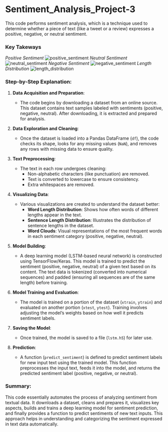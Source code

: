 # Sentiment_Analysis_Project-3
This code performs sentiment analysis, which is a technique used to determine whether a piece of text (like a tweet or a review) expresses a positive, negative, or neutral sentiment.

### Key Takeways
*Positive Sentiment*
![positive_sentiment](https://github.com/ANSHPG/Sentiment_Analysis_Project-3/assets/132222062/c1201d52-8449-4f84-8002-f8e49a1fcc93)
*Neutral Sentiment*
![neutral_sentiment](https://github.com/ANSHPG/Sentiment_Analysis_Project-3/assets/132222062/619a9760-82c6-4029-88bf-1a67618f067e)
*Negative Sentiment*
![negative_sentiment](https://github.com/ANSHPG/Sentiment_Analysis_Project-3/assets/132222062/b97fd9ec-552d-4e3d-a159-6db17e170620)
*Length Distribution*
![length_distribution](https://github.com/ANSHPG/Sentiment_Analysis_Project-3/assets/132222062/1902ac6d-5b98-40e7-aa6d-9765822c3627)

### Step-by-Step Explanation:

1. **Data Acquisition and Preparation**:
   - The code begins by downloading a dataset from an online source. This dataset contains text samples labeled with sentiments (positive, negative, neutral). After downloading, it is extracted and prepared for analysis.

2. **Data Exploration and Cleaning**:
   - Once the dataset is loaded into a Pandas DataFrame (`df`), the code checks its shape, looks for any missing values (`NaN`), and removes any rows with missing data to ensure quality.

3. **Text Preprocessing**:
   - The text in each row undergoes cleaning:
     - Non-alphabetic characters (like punctuation) are removed.
     - Text is converted to lowercase to ensure consistency.
     - Extra whitespaces are removed.

4. **Visualizing Data**:
   - Various visualizations are created to understand the dataset better:
     - **Word Length Distribution**: Shows how often words of different lengths appear in the text.
     - **Sentence Length Distribution**: Illustrates the distribution of sentence lengths in the dataset.
     - **Word Clouds**: Visual representations of the most frequent words in each sentiment category (positive, negative, neutral).

5. **Model Building**:
   - A deep learning model (LSTM-based neural network) is constructed using TensorFlow/Keras. This model is trained to predict the sentiment (positive, negative, neutral) of a given text based on its content. The text data is tokenized (converted into numerical sequences) and padded (ensuring all sequences are of the same length) before training.

6. **Model Training and Evaluation**:
   - The model is trained on a portion of the dataset (`xtrain`, `ytrain`) and evaluated on another portion (`xtest`, `ytest`). Training involves adjusting the model’s weights based on how well it predicts sentiment labels.

7. **Saving the Model**:
   - Once trained, the model is saved to a file (`lstm.h5`) for later use.

8. **Prediction**:
   - A function (`predict_sentiment`) is defined to predict sentiment labels for new input text using the trained model. This function preprocesses the input text, feeds it into the model, and returns the predicted sentiment label (positive, negative, or neutral).

### Summary:
This code essentially automates the process of analyzing sentiment from textual data. It downloads a dataset, cleans and prepares it, visualizes key aspects, builds and trains a deep learning model for sentiment prediction, and finally provides a function to predict sentiments of new text inputs. This approach helps in understanding and categorizing the sentiment expressed in text data automatically.
